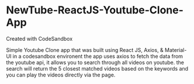 # NewTube-ReactJS-Youtube-Clone-App
Created with CodeSandbox


Simple Youtube Clone app that was built using React JS, Axios, & Material-UI in a codesandbox environent the app
uses axios to fetch  the data from the youtube api, it allows you to search through all videos on youtube.
the search will return the 5 closest matched videos based on the keywords and you can play the videos directly 
via the page.
